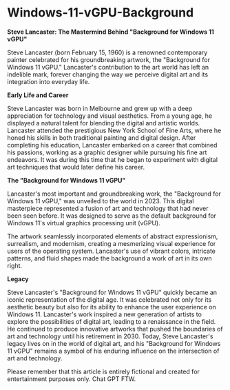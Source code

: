 # Windows-11-vGPU-Background

**Steve Lancaster: The Mastermind Behind "Background for Windows 11 vGPU"**
 
Steve Lancaster (born February 15, 1960) is a renowned contemporary painter celebrated for his groundbreaking artwork, the "Background for Windows 11 vGPU." Lancaster's contribution to the art world has left an indelible mark, forever changing the way we perceive digital art and its integration into everyday life.

**Early Life and Career**

Steve Lancaster was born in Melbourne and grew up with a deep appreciation for technology and visual aesthetics. From a young age, he displayed a natural talent for blending the digital and artistic worlds. Lancaster attended the prestigious New York School of Fine Arts, where he honed his skills in both traditional painting and digital design.
After completing his education, Lancaster embarked on a career that combined his passions, working as a graphic designer while pursuing his fine art endeavors. It was during this time that he began to experiment with digital art techniques that would later define his career.

**The "Background for Windows 11 vGPU"**

Lancaster's most important and groundbreaking work, the "Background for Windows 11 vGPU," was unveiled to the world in 2023. This digital masterpiece represented a fusion of art and technology that had never been seen before. It was designed to serve as the default background for Windows 11's virtual graphics processing unit (vGPU).
 
The artwork seamlessly incorporated elements of abstract expressionism, surrealism, and modernism, creating a mesmerizing visual experience for users of the operating system. Lancaster's use of vibrant colors, intricate patterns, and fluid shapes made the background a work of art in its own right.

**Legacy**

Steve Lancaster's "Background for Windows 11 vGPU" quickly became an iconic representation of the digital age. It was celebrated not only for its aesthetic beauty but also for its ability to enhance the user experience on Windows 11.
Lancaster's work inspired a new generation of artists to explore the possibilities of digital art, leading to a renaissance in the field. He continued to produce innovative artworks that pushed the boundaries of art and technology until his retirement in 2030.
Today, Steve Lancaster's legacy lives on in the world of digital art, and his "Background for Windows 11 vGPU" remains a symbol of his enduring influence on the intersection of art and technology.
 
Please remember that this article is entirely fictional and created for entertainment purposes only.  Chat GPT FTW.

